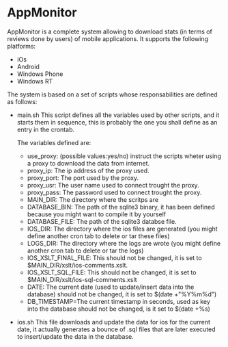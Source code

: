 AppMonitor
==========

AppMonitor is a complete system allowing to download stats (in terms of reviews done by users) of mobile applications.
It supports the following platforms:

 - iOs
 - Android
 - Windows Phone
 - Windows RT
 
The system is based on a set of scripts whose responsabilities are defined as follows:

 - main.sh
   This script defines all the variables used by other scripts, and it starts them in sequence, this is probably the one you shall 
   define as an entry in the crontab.
   
   The variables defined are:
   
   - use_proxy: (possible values:yes/no) instruct the scripts wheter using a proxy to download the data from internet.
   - proxy_ip: The ip address of the proxy used.
   - proxy_port: The port used by the proxy.
   - proxy_usr: The user name used to connect trought the proxy.
   - proxy_pass: The password used to connect trought the proxy.
   - MAIN_DIR: The directory where the scritps are
   - DATABASE_BIN: The path of the sqlite3 binary, it has been defined because you might want to compile it by yourself 
   - DATABASE_FILE: The path of the sqlite3 databse file.
   - IOS_DIR: The directory where the ios files are generated (you might define another cron tab to delete or tar these files)
   - LOGS_DIR: The directory where the logs are wrote (you might define another cron tab to delete or tar the logs)
   - IOS_XSLT_FINAL_FILE: This should not be changed, it is set to $MAIN_DIR/xslt/ios-comments.xslt.
   - IOS_XSLT_SQL_FILE: This should not be changed, it is set to $MAIN_DIR/xslt/ios-sql-comments.xslt
   - DATE: The current date (used to update/insert data into the database) should not be changed, it is set to $(date +"%Y%m%d")
   - DB_TIMESTAMP=The current timestamp in seconds, used as key into the database should not be changed, is it set to $(date +%s)
 
 - ios.sh
   This file downloads and update the data for ios for the current date, it actually generates a bounce of .sql files that 
   are later executed to insert/update the data in the database.
   
